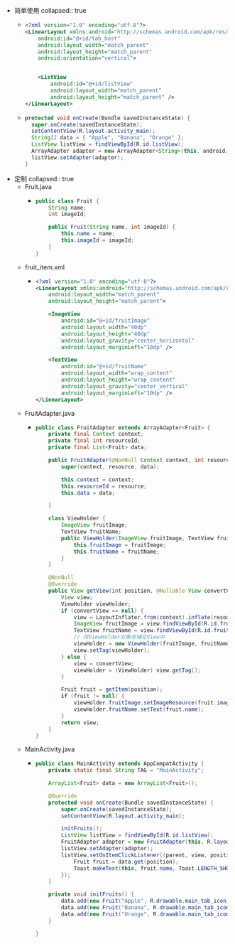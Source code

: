 - 简单使用
  collapsed:: true
	- ```xml
	  <?xml version="1.0" encoding="utf-8"?>
	  <LinearLayout xmlns:android="http://schemas.android.com/apk/res/android"
	      android:id="@+id/tab_host"
	      android:layout_width="match_parent"
	      android:layout_height="match_parent"
	      android:orientation="vertical">
	  
	  
	      <ListView
	          android:id="@+id/listView"
	          android:layout_width="match_parent"
	          android:layout_height="match_parent" />
	  </LinearLayout>
	  ```
	- ```java
	  protected void onCreate(Bundle savedInstanceState) {
	    super.onCreate(savedInstanceState);
	    setContentView(R.layout.activity_main);
	    String[] data = { "Apple", "Banana", "Orange" };
	    ListView listView = findViewById(R.id.listView);
	    ArrayAdapter adapter = new ArrayAdapter<String>(this, android.R.layout.simple_dropdown_item_1line, data);
	    listView.setAdapter(adapter);
	  }
	  ```
- 定制
  collapsed:: true
	- Fruit.java
		- ```java
		  public class Fruit {
		      String name;
		      int imageId;
		  
		      public Fruit(String name, int imageId) {
		          this.name = name;
		          this.imageId = imageId;
		      }
		  }
		  ```
	- fruit_item.xml
		- ```xml
		  <?xml version="1.0" encoding="utf-8"?>
		  <LinearLayout xmlns:android="http://schemas.android.com/apk/res/android"
		      android:layout_width="match_parent"
		      android:layout_height="match_parent">
		  
		      <ImageView
		          android:id="@+id/fruitImage"
		          android:layout_width="40dp"
		          android:layout_height="40dp"
		          android:layout_gravity="center_horizontal"
		          android:layout_marginLeft="10dp" />
		  
		      <TextView
		          android:id="@+id/fruitName"
		          android:layout_width="wrap_content"
		          android:layout_height="wrap_content"
		          android:layout_gravity="center_vertical"
		          android:layout_marginLeft="10dp" />
		  </LinearLayout>
		  ```
	- FruitAdapter.java
		- ```java
		  public class FruitAdapter extends ArrayAdapter<Fruit> {
		      private final Context context;
		      private final int resourceId;
		      private final List<Fruit> data;
		  
		      public FruitAdapter(@NonNull Context context, int resource, @NonNull List<Fruit> data) {
		          super(context, resource, data);
		  
		          this.context = context;
		          this.resourceId = resource;
		          this.data = data;
		  
		      }
		  
		      class ViewHolder {
		          ImageView fruitImage;
		          TextView fruitName;
		          public ViewHolder(ImageView fruitImage, TextView fruitName) {
		              this.fruitImage = fruitImage;
		              this.fruitName = fruitName;
		          }
		      }
		  
		      @NonNull
		      @Override
		      public View getView(int position, @Nullable View convertView, @NonNull ViewGroup parent) {
		          View view;
		          ViewHolder viewHolder;
		          if (convertView == null) {
		              view = LayoutInflater.from(context).inflate(resourceId, parent, false);
		              ImageView fruitImage = view.findViewById(R.id.fruitImage);
		              TextView fruitName = view.findViewById(R.id.fruitName);
		              // 将ViewHolder对象存储在View中
		              viewHolder = new ViewHolder(fruitImage, fruitName);
		              view.setTag(viewHolder);
		          } else {
		              view = convertView;
		              viewHolder = (ViewHolder) view.getTag();
		          }
		  
		          Fruit fruit = getItem(position);
		          if (fruit != null) {
		              viewHolder.fruitImage.setImageResource(fruit.imageId);
		              viewHolder.fruitName.setText(fruit.name);
		          }
		          return view;
		      }
		  }
		  
		  ```
	- MainActivity.java
		- ```java
		  public class MainActivity extends AppCompatActivity {
		      private static final String TAG = "MainActivity";
		  
		      ArrayList<Fruit> data = new ArrayList<Fruit>();
		  
		      @Override
		      protected void onCreate(Bundle savedInstanceState) {
		          super.onCreate(savedInstanceState);
		          setContentView(R.layout.activity_main);
		  
		          initFruits();
		          ListView listView = findViewById(R.id.listView);
		          FruitAdapter adapter = new FruitAdapter(this, R.layout.fruit_item, data);
		          listView.setAdapter(adapter);
		          listView.setOnItemClickListener((parent, view, position, id) -> {
		              Fruit fruit = data.get(position);
		              Toast.makeText(this, fruit.name, Toast.LENGTH_SHORT).show();
		          });
		      }
		  
		      private void initFruits() {
		          data.add(new Fruit("Apple", R.drawable.main_tab_icon_home));
		          data.add(new Fruit("Banana", R.drawable.main_tab_icon_home));
		          data.add(new Fruit("Orange", R.drawable.main_tab_icon_home));
		      }
		  
		  }
		  ```